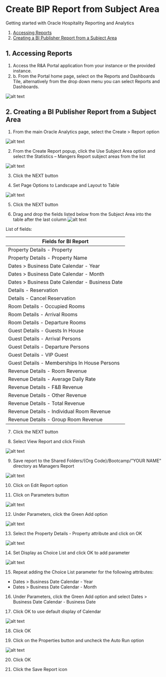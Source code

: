 # Create BIP Report from Subject Area

Getting started with Oracle Hospitality Reporting and Analytics

1. [Accessing Reports](#1-accessing-reports)
2. [Creating a BI Publisher Report from a Subject Area](#2-creating-a-bi-publisher-report-from-a-subject-area)

## 1. Accessing Reports

1. Access the R&A Portal application from your instance or the provided instance.
2. b.	From the Portal home page, select on the Reports and Dashboards Tile, alternatively from the drop down menu you can select Reports and Dashboards.

![alt text](images/rna-portal.png "R&A Portal Landing Page")

## 2. Creating a BI Publisher Report from a Subject Area

1. From the main Oracle Analytics page, select the Create > Report option

![alt text](images/create-bip-report.png "Create BIP Report")

2. From the Create Report popup, click the Use Subject Area option and select the Statistics – Mangers Report subject areas from the list

![alt text](images/create-bip-report-sa.png "Select Subject Area for BIP Report")

3.	Click the NEXT button

4.	Set Page Options to Landscape and Layout to Table

![alt text](images/bip-report-layout.png "BIP Report with landscape and table layout")

5.	Click the NEXT button

6. Drag and drop the fields listed below from the Subject Area into the table after the last column
![alt text](images/select-fields-for-bip-report.png "Select fields for BIP Report")

List of fields:

| Fields for BI Report |
| ---------------------------------- |
| Property Details - Property |
| Property Details - Property Name |
| Dates > Business Date Calendar - Year |
| Dates > Business Date Calendar - Month |
| Dates > Business Date Calendar - Business Date |
| Details - Reservation |
| Details - Cancel Reservation	 |
| Room Details - Occupied Rooms |
| Room Details - Arrival Rooms  |
| Room Details - Departure Rooms | 
| Guest Details - Guests In House |
| Guest Details - Arrival Persons |
| Guest Details - Departure Persons |
| Guest Details - VIP Guest |
| Guest Details - Memberships In House Persons |
| Revenue Details - Room Revenue |
| Revenue Details - Average Daily Rate |
| Revenue Details - F&B Revenue |
| Revenue Details - Other Revenue |
| Revenue Details - Total Revenue |
| Revenue Details - Individual Room Revenue |
| Revenue Details - Group Room Revenue |

7.	Click the NEXT button

8.	Select View Report and click Finish

![alt text](images/finish-create-bip-report.png "Finish BIP Report creation")

9.	Save report to the Shared Folders/{Org Code}/Bootcamp/”YOUR NAME” directory as Managers Report

![alt text](images/save-bip-report.png "Save BIP Report in Shared Folder")

10. Click on Edit Report option

11. Click on Parameters button

![alt text](images/bip-report-parameters.png "Edit BIP Report Parameters")

12. Under Parameters, click the Green Add option

![alt text](images/green-add-option-bip-report.png "Green Add option to BIP Report")

13. Select the Property Details - Property attribute and click on OK

![alt text](images/bip-report-property-details.png "Add Property Attribute to BIP Report")

14. Set Display as Choice List and click OK to add parameter

![alt text](images/choice-list-bip-report.png "Set Parameter as Choice List in BIP Report")

15. Repeat adding the Choice List parameter for the following attributes:
* Dates > Business Date Calendar - Year
* Dates > Business Date Calendar - Month

16. Under Parameters, click the Green Add option and select Dates > Business Date Calendar - Business Date

17. Click OK to use default display of Calendar

![alt text](images/display-default-calendar-bip-report.png "Display Date as default Calendar in BIP Report")

18. Click OK

19. Click on the Properties button and uncheck the Auto Run option

![alt text](images/edit-bip-report-properties.png "Uncheck Auto Run Option for BIP Report")

20. Click OK

21. Click the Save Report icon
